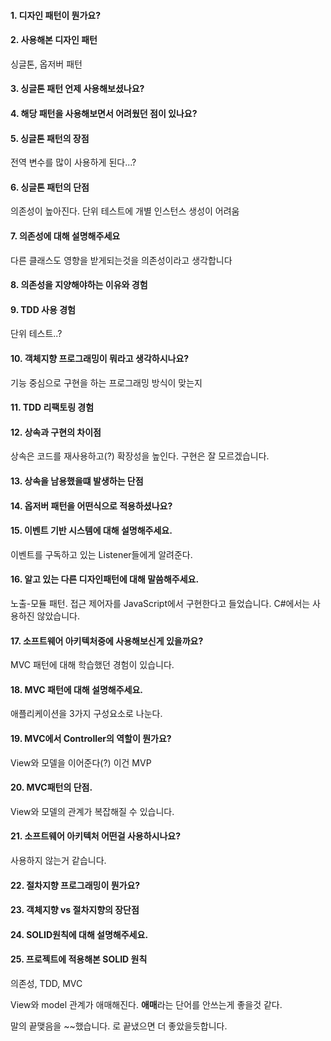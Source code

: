 #### 1. 디자인 패턴이 뭔가요?

#### 2. 사용해본 디자인 패턴
싱글톤, 옵저버 패턴

#### 3. 싱글톤 패턴 언제 사용해보셨나요?

#### 4. 해당 패턴을 사용해보면서 어려웠던 점이 있나요?

#### 5. 싱글톤 패턴의 장점
전역 변수를 많이 사용하게 된다...?

#### 6. 싱글톤 패턴의 단점
의존성이 높아진다. 단위 테스트에 개별 인스턴스 생성이 어려움

#### 7. 의존성에 대해 설명해주세요
다른 클래스도 영향을 받게되는것을 의존성이라고 생각합니다

#### 8. 의존성을 지양해야하는 이유와 경험

#### 9. TDD 사용 경험
단위 테스트..?

#### 10. 객체지향 프로그래밍이 뭐라고 생각하시나요?
기능 중심으로 구현을 하는 프로그래밍 방식이 맞는지

#### 11. TDD 리팩토링 경험

#### 12. 상속과 구현의 차이점
상속은 코드를 재사용하고(?) 확장성을 높인다.
구현은 잘 모르겠습니다.

#### 13. 상속을 남용했을떄 발생하는 단점

#### 14. 옵저버 패턴을 어떤식으로 적용하셨나요?

#### 15. 이벤트 기반 시스템에 대해 설명해주세요.
이벤트를 구독하고 있는 Listener들에게 알려준다.

#### 16. 알고 있는 다른 디자인패턴에 대해 말씀해주세요.
노출-모듈 패턴. 접근 제어자를 JavaScript에서 구현한다고 들었습니다.
C#에서는 사용하진 않았습니다.

#### 17. 소프트웨어 아키텍처중에 사용해보신게 있을까요?
MVC 패턴에 대해 학습했던 경험이 있습니다.

#### 18. MVC 패턴에 대해 설명해주세요.
애플리케이션을 3가지 구성요소로 나눈다.

#### 19. MVC에서 Controller의 역할이 뭔가요?
View와 모델을 이어준다(?) 이건 MVP

#### 20. MVC패턴의 단점.
View와 모델의 관계가 복잡해질 수 있습니다.

#### 21. 소프트웨어 아키텍처 어떤걸 사용하시나요?
사용하지 않는거 같습니다.

#### 22. 절차지향 프로그래밍이 뭔가요?

#### 23. 객체지향 vs 절차지향의 장단점

#### 24. SOLID원칙에 대해 설명해주세요.

#### 25. 프로젝트에 적용해본 SOLID 원칙


의존성, TDD, MVC

View와 model 관계가 애매해진다. **애매**라는 단어를 안쓰는게 좋을것 같다.

말의 끝맺음을 ~~했습니다. 로 끝냈으면 더 좋았을듯합니다.
